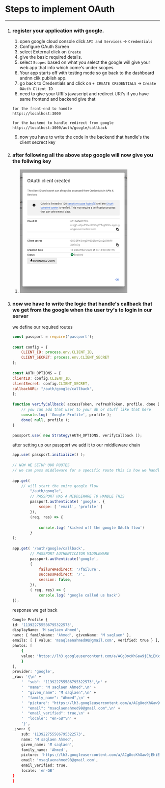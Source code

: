 # Steps to implement OAuth

---

1. ### register your application with google.
    1. open google cloud console click `API and Services` -> `Credentials`
    2. Configure OAuth Screen
    3. select External click on `Create`
    4. give the basic required details.
    5. select `Scopes` based on what you select the google will give your web app that info which come's under scopes
    6. Your app starts off with testing mode so go back to the dashboard andnn clik publish app.
    7. go back to Credentials and click on `+ CREATE CREDENTIALS` -> `Create OAuth Client ID`
    8. need to give your URI's javascript and redirect URI's if you have same frontend and backend give that
    ```
    for the front-end to handle
    https://localhost:3000
    ```
    ```
    for the backend to handle redirect from google
    https://localhost:3000/auth/google/callback
    ```
    9. now you have to write the code in the backend that handle's the client secrect key

2. ### after following all the above step google will now give you the follwing key
    1. <img src="./Security/V7DDiOx0Dv.png" alt="secretKey" style="width:350px;"/>

3. ### now we have to write the logic that handle's callback that we get from the google when the user try's to login in our server

    we define our required routes

    ```javascript
    const passport = require('passport');

    const config = {
        CLIENT_ID: process.env.CLIENT_ID,
        CLIENT_SECRET: process.env.CLIENT_SECRET
    };

    const AUTH_OPTIONS = {
    clientID: config.CLIENT_ID,
    clientSecret: config.CLIENT_SECRET,
    callbackURL: "/auth/google/callback",
    };

    function verifyCallback( accessToken, refreshToken, profile, done ){
        // you can add that user to your db or stuff like that here
        console.log( 'Google Profile', profile );
        done( null, profile );
    }

    passport.use( new Strategy(AUTH_OPTIONS, verifyCallback ));
    ```

    after setting up our passport we add it to our middleware chain

    ```javascript
    app.use( passport.initialize() );

    // NOW WE SETUP OUR ROUTES
    // we can pass middleware for a specific route this is how we handle authorization in express

    app.get(
        // will start the enire google flow
            "/auth/google",
            // PASSPORT HAS A MIDDLEWARE TO HANDLE THIS
            passport.authenticate( 'google', {
                scope: [ 'email', 'profile' ]
            }),
            (req, res) => {

                console.log( 'kicked off the google OAuth flow')
            }
    );

    app.get( '/auth/google/callback', 
            // PASSPORT AUTHENTICATOR MIDDLEWARE
            passport.authenticate('google',
            {
                failureRedirect: '/failure',
                successRedirect: '/',
                session: false,
            }), 
            ( req, res) => {
                console.log( 'google called us back')
    });
    ```

    response we get back
    ```bash
    Google Profile {
    id: '113922755586795322573',
    displayName: 'M saqlaen Ahmed',
    name: { familyName: 'Ahmed', givenName: 'M saqlaen' },
    emails: [ { value: 'msaqlaenahmed98@gmail.com', verified: true } ],
    photos: [
        {
        value: 'https://lh3.googleusercontent.com/a/ACg8ocKhGaw9jEhiEKxayEmIL1-YURTcvNyp9Wc2t3ZDATSdLSU=s96-c'
        }
    ],
    provider: 'google',
    _raw: '{\n' +
        '  "sub": "113922755586795322573",\n' +
        '  "name": "M saqlaen Ahmed",\n' +
        '  "given_name": "M saqlaen",\n' +
        '  "family_name": "Ahmed",\n' +
        '  "picture": "https://lh3.googleusercontent.com/a/ACg8ocKhGaw9jEhiEKxayEmIL1-YURTcvNyp9Wc2t3ZDATSdLSU\\u003ds96-c",\n' +
        '  "email": "msaqlaenahmed98@gmail.com",\n' +
        '  "email_verified": true,\n' +
        '  "locale": "en-GB"\n' +
        '}',
    _json: {
        sub: '113922755586795322573',
        name: 'M saqlaen Ahmed',
        given_name: 'M saqlaen',
        family_name: 'Ahmed',
        picture: 'https://lh3.googleusercontent.com/a/ACg8ocKhGaw9jEhiEKxayEmIL1-YURTcvNyp9Wc2t3ZDATSdLSU=s96-c',
        email: 'msaqlaenahmed98@gmail.com',
        email_verified: true,
        locale: 'en-GB'
    }
    }
    ```
